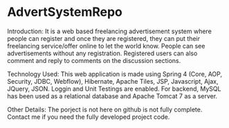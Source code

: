 # AdvertSystemRepo

Introduction: It is a web based freelancing advertisement system where people can register and once they are registered, they can put their freelancing service/offer online to let the world know. People can see advertisements without any registration. Registered users can also comment and reply to comments on the discussion sections.

Technology Used: This web application is made using Spring 4 (Core, AOP, Security, JDBC, Webflow), Hibernate, Apache Tiles, JSP, Javascript, Ajax, JQuery, JSON. Loggin and Unit Testings are enabled. For backend, MySQL has been used as a relational database and Apache Tomcat 7 as a server.

Other Details: The porject is not here on github is not fully complete. Contact me if you need the fully developed project code.


